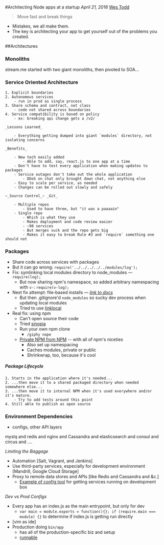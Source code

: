 #Architecting Node apps at a startup
_April 21, 2016_
[Wes Todd](https://github.com/wesleytodd)

>Move fast and break things

- Mistakes, we all make them. 
- The key is architecting your app to get yourself out of the problems you created. 

##Architectures

### Monoliths

stream.me started with two giant monoliths, then pivoted to SOA...

### Service Oriented Architecture

	1. Explicit boundaries
	2. Autonomous services
		- run in prod as single process
	3. Share schema and contract, not class
		- code not shared across boundaries
	4. Service compatibility is based on policy
		- ex: breaking api change gets a /v2/

	_Lessons Learned_ 

		- Everything getting dumped into giant `modules` directory, not isolating concerns

	_Benefits_

		- New tech easily added
			- Able to add, say, react.js to one app at a time
		- Don't have to test every application when making updates to packages
		- Service outages don't take out the whole application
			- DDoS on chat only brought down chat, not anything else
		- Easy to scale per service, as needed
		- Changes can be rolled out slowly and safely

	~_Source Control_~ _Git_

		- Multiple repos
			- Used to have three, but "it was a paaaain"
		- Single repo
			- Which is what they use
			- Makes deployment and code review easier
			- ~90 services
			- But merges suck and the repo gets big
			- Makes it easy to break Rule #3 and `require` something one should not

### Packages

- Share code across services with packages
- But it can go wrong: `require('../../../../../modules/log');`
- Fix: symlinking local modules directory to node_modules &mdash; `require(log);`
	- But now sharing npm's namespace, so added arbitrary namespacing with `v-`: `require(v-log);`
- Next fix attempt: file-based installs &mdash; _[link to docs](https://nodejs.org/api/modules.html#modules_folders_as_modules)_
	- But then .gitignore'd `node_modules` so sucky dev process when updating local modules
	- Tried to use [linklocal](https://www.npmjs.com/package/linklocal)
- Real fix: using npm
	- Can't open source their code
	- Tried [sinopia](https://www.npmjs.com/package/sinopia)
	- Run your own npm clone
		- `/giphy nope`
	- [Private NPM from NPM](https://www.npmjs.com/npm/private-packages) -- with all of npm's niceties
		- Also set up namespacing
		- Caches modules, private or public
		- Shrinkwrap, too, because it's cool

##### Package Lifecycle

	1. Starts in the application where it's needed...
	2. ...then move it to a shared packaged directory when needed somewhere else...
	3. ...then move it to internal NPM when it's used everywhere and/or it's mature.
		- Try to add tests around this point
	4. Still able to publish as open source

### Environment Dependencies

- configs, other API layers

myslq and redis and nginx and Cassandra and elasticsearch and consul and circus and ....

_Limiting the Baggage_

- Automation [Salt, Vagrant, and Jenkins]
- Use third-party services, especially for development environment [Mandrill, Google Cloud Storage]
- Proxy to remote data stores and APIs [like Redis and Cassandra and &c.]
	- [Example of config tool](https://github.com/MusicMapIo/json-http-proxy) for getting services running on development box

_Dev vs Prod Configs_

- Every app has an index.js as the main entrypoint, but only for dev
	- `var main = module.exports = function(){}; if (require.main === module) {}` to determine if index.js is getting run directly
- [vim as ide]
- Production doing `bin/app`
	- has all of the production-specific biz and setup
	- [runnable](https://github.com/wesleytodd/runnable)
